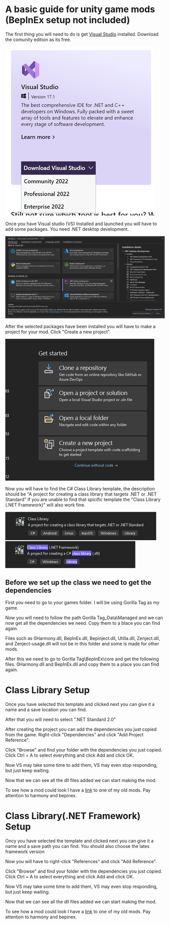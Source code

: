 # A basic guide for unity game mods (BepInEx setup not included)

The first thing you will need to do is get [Visual Studio](https://visualstudio.microsoft.com) installed. Download the comunity edition as its free.

![images](Images/guide1.png)

Once you have Visual studio (VS) Installed and launched you will have to add some packages. You need .NET desktop development.

![images](Images/guide2.png)

After the selected packages have been installed you will have to make a project for your mod. Click "Create a new project".

![images](Images/guide3.png)

Now you will have to find the C# Class Library template, the description should be "A project for creating a class library that targets .NET or .NET Standard"
If you are unable to find that spicific template the "Class Library (.NET Framework)" will also work fine.

![images](Images/guide4A.png)
![images](Images/guide4B.png)

## Before we set up the class we need to get the dependencies

First you need to go to your games folder. I will be using Gorilla Tag as my game.

Now you will need to follow the path Gorilla Tag_Data\Managed and we can now get all the dependencies we need. Copy them to a blace you can find again.

Files such as 0Harmony.dll, BepInEx.dll, Bepinject.dll, Utilla.dll, Zenject.dll, and Zenject-usage.dll will not be in this folder and some is made for other mods.

After this we need to go to Gorilla Tag\BepInEx\core and get the following files. 0Harmony.dll and BepInEx.dll and copy them to a place you can find again.

# Class Library Setup

Once you have selected this template and clicked next you can give it a name and a save location you can find.

After that you will need to select ".NET Standard 2.0"

After creating the project you can add the dependencies you just copied from the game.
Right-click "Dependencies" and click "Add Project Reference".

Click "Browse" and find your folder with the dependencies you just copied. Click Ctrl + A to select everything and click Add and click OK.

Now VS may take some time to add them, VS may even stop responding, but just keep waiting.

Now that we can see all the dll files added we can start making the mod.

To see how a mod could look I have a [link](https://github.com/jona939s/Trail-monkey/blob/main/Class1.cs) to one of my old mods. Pay attention to harmony and bepinex.

# Class Library(.NET Framework) Setup

Oncy you have selected the template and clicked next you can give it a name and a save path you can find. You should also choose the lates framework version

Now you will have to right-click "References" and click "Add Reference".

Click "Browse" and find your folder with the dependencies you just copied. Click Ctrl + A to select everything and click Add and click OK.

Now VS may take some time to add them, VS may even stop responding, but just keep waiting.

Now that we can see all the dll files added we can start making the mod.

To see how a mod could look I have a [link](https://github.com/jona939s/Trail-monkey/blob/main/Class1.cs) to one of my old mods. Pay attention to harmony and bepinex.

